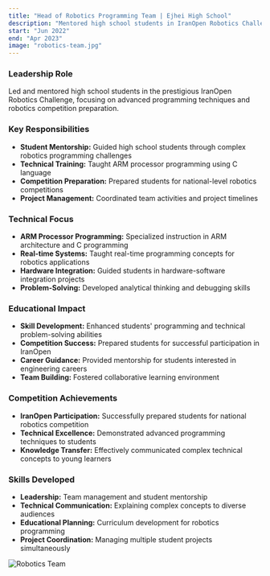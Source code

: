 ```yaml
---
title: "Head of Robotics Programming Team | Ejhei High School"
description: "Mentored high school students in IranOpen Robotics Challenge with ARM processors"
start: "Jun 2022"
end: "Apr 2023"
image: "robotics-team.jpg"
---
```


### Leadership Role
Led and mentored high school students in the prestigious IranOpen Robotics Challenge, focusing on advanced programming techniques and robotics competition preparation.

### Key Responsibilities
- **Student Mentorship:** Guided high school students through complex robotics programming challenges
- **Technical Training:** Taught ARM processor programming using C language
- **Competition Preparation:** Prepared students for national-level robotics competitions
- **Project Management:** Coordinated team activities and project timelines

### Technical Focus
- **ARM Processor Programming:** Specialized instruction in ARM architecture and C programming
- **Real-time Systems:** Taught real-time programming concepts for robotics applications
- **Hardware Integration:** Guided students in hardware-software integration projects
- **Problem-Solving:** Developed analytical thinking and debugging skills

### Educational Impact
- **Skill Development:** Enhanced students' programming and technical problem-solving abilities
- **Competition Success:** Prepared students for successful participation in IranOpen
- **Career Guidance:** Provided mentorship for students interested in engineering careers
- **Team Building:** Fostered collaborative learning environment

### Competition Achievements
- **IranOpen Participation:** Successfully prepared students for national robotics competition
- **Technical Excellence:** Demonstrated advanced programming techniques to students
- **Knowledge Transfer:** Effectively communicated complex technical concepts to young learners

### Skills Developed
- **Leadership:** Team management and student mentorship
- **Technical Communication:** Explaining complex concepts to diverse audiences
- **Educational Planning:** Curriculum development for robotics programming
- **Project Coordination:** Managing multiple student projects simultaneously

![Robotics Team](images/robotics-team.jpg)
